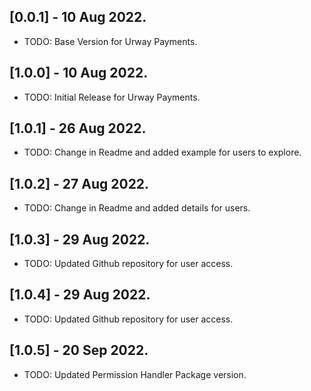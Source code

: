 ## [0.0.1] - 10 Aug 2022.

* TODO: Base Version for Urway Payments.

## [1.0.0] - 10 Aug 2022.

* TODO: Initial Release for Urway Payments.

## [1.0.1] - 26 Aug 2022.

* TODO: Change in Readme and added example for users to explore.

## [1.0.2] - 27 Aug 2022.

* TODO: Change in Readme and added details for users.

## [1.0.3] - 29 Aug 2022.

* TODO: Updated Github repository for user access.

## [1.0.4] - 29 Aug 2022.

* TODO: Updated Github repository for user access.

## [1.0.5] - 20 Sep 2022.

* TODO: Updated Permission Handler Package version.



